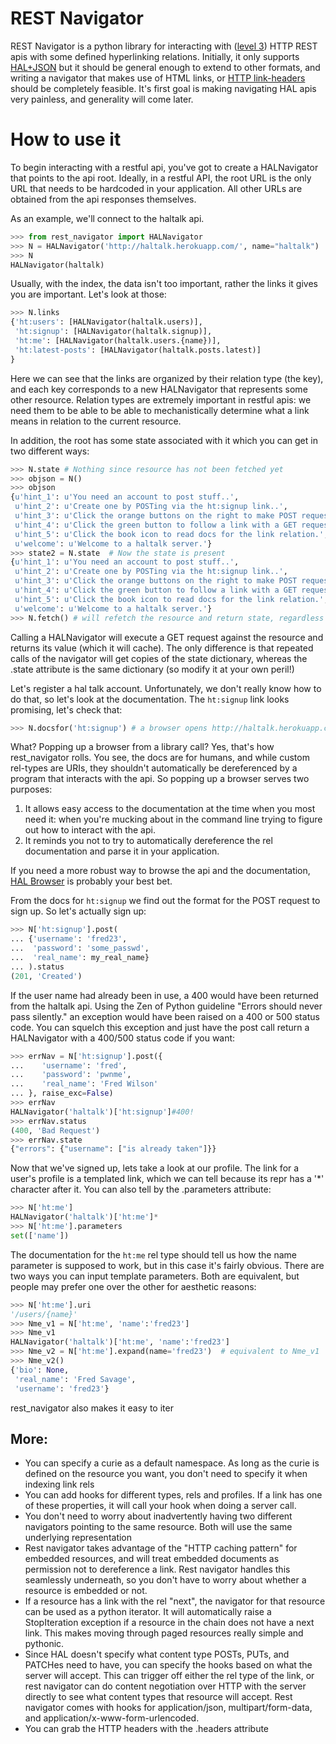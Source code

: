 # REST Navigator

REST Navigator is a python library for interacting with
([level 3](http://martinfowler.com/articles/richardsonMaturityModel.html#level3))
HTTP REST apis with some defined hyperlinking relations. Initially, it only
supports [HAL+JSON](http://tools.ietf.org/html/draft-kelly-json-hal-05) but it
should be general enough to extend to other formats, and writing a navigator
that makes use of HTML links, or
[HTTP link-headers](http://tools.ietf.org/html/rfc5988) should be completely
feasible. It's first goal is making navigating HAL apis very painless, and
generality will come later.

# How to use it

To begin interacting with a restful api, you've got to create a HALNavigator
that points to the api root. Ideally, in a restful API, the root URL is the only
URL that needs to be hardcoded in your application. All other URLs are obtained
from the api responses themselves.

As an example, we'll connect to the haltalk api.

```python
>>> from rest_navigator import HALNavigator
>>> N = HALNavigator('http://haltalk.herokuapp.com/', name="haltalk")
>>> N
HALNavigator(haltalk)
```

Usually, with the index, the data isn't too important, rather the links it gives
you are important. Let's look at those:

```python
>>> N.links
{'ht:users': [HALNavigator(haltalk.users)],
 'ht:signup': [HALNavigator(haltalk.signup)],
 'ht:me': [HALNavigator(haltalk.users.{name})],
 'ht:latest-posts': [HALNavigator(haltalk.posts.latest)]
}
```

Here we can see that the links are organized by their relation type (the key),
and each key corresponds to a new HALNavigator that represents some other
resource. Relation types are extremely important in restful apis: we need them
to be able to be able to mechanistically determine what a link means in relation
to the current resource.

In addition, the root has some state associated with it which you can get in two
different ways:

```python
>>> N.state # Nothing since resource has not been fetched yet
>>> objson = N()
>>> objson
{u'hint_1': u'You need an account to post stuff..',
 u'hint_2': u'Create one by POSTing via the ht:signup link..',
 u'hint_3': u'Click the orange buttons on the right to make POST requests..',
 u'hint_4': u'Click the green button to follow a link with a GET request..',
 u'hint_5': u'Click the book icon to read docs for the link relation.',
 u'welcome': u'Welcome to a haltalk server.'}
>>> state2 = N.state  # Now the state is present
{u'hint_1': u'You need an account to post stuff..',
 u'hint_2': u'Create one by POSTing via the ht:signup link..',
 u'hint_3': u'Click the orange buttons on the right to make POST requests..',
 u'hint_4': u'Click the green button to follow a link with a GET request..',
 u'hint_5': u'Click the book icon to read docs for the link relation.',
 u'welcome': u'Welcome to a haltalk server.'}
>>> N.fetch() # will refetch the resource and return state, regardless of caching
```

Calling a HALNavigator will execute a GET request against the resource and returns
its value (which it will cache). The only difference is that repeated calls of
the navigator will get copies of the state dictionary, whereas the .state
attribute is the same dictionary (so modify it at your own peril!)

Let's register a hal talk account. Unfortunately, we don't really know how to do
that, so let's look at the documentation. The `ht:signup` link looks promising,
let's check that:

```python
>>> N.docsfor('ht:signup') # a browser opens http://haltalk.herokuapp.com/rels/signup
```

What? Popping up a browser from a library call? Yes, that's how rest_navigator
rolls. You see, the docs are for humans, and while custom rel-types are URIs,
they shouldn't automatically be dereferenced by a program that interacts with
the api. So popping up a browser serves two purposes:

  1. It allows easy access to the documentation at the time when you most need
  it: when you're mucking about in the command line trying to figure out how to
  interact with the api.
  2. It reminds you not to try to automatically dereference the rel
  documentation and parse it in your application.

If you need a more robust way to browse the api and the documentation,
[HAL Browser](https://github.com/mikekelly/hal-browser) is probably your best
bet.

From the docs for `ht:signup` we find out the format for the POST request to
sign up. So let's actually sign up:

```python
>>> N['ht:signup'].post(
... {'username': 'fred23',
...  'password': 'some_passwd',
...  'real_name': my_real_name}
... ).status
(201, 'Created')
```

If the user name had already been in use, a 400 would have been returned from
the haltalk api. Using the Zen of Python guideline "Errors should never pass
silently." an exception would have been raised on a 400 or 500 status code. You
can squelch this exception and just have the post call return a HALNavigator
with a 400/500 status code if you want:

```python
>>> errNav = N['ht:signup'].post({
...    'username': 'fred',
...    'password': 'pwnme',
...    'real_name': 'Fred Wilson'
... }, raise_exc=False)
>>> errNav
HALNavigator('haltalk')['ht:signup']#400!
>>> errNav.status
(400, 'Bad Request')
>>> errNav.state
{"errors": {"username": ["is already taken"]}}
```

Now that we've signed up, lets take a look at our profile. The link for a user's
profile is a templated link, which we can tell because its repr has a '*'
character after it. You can also tell by the .parameters attribute:

```python
>>> N['ht:me']
HALNavigator('haltalk')['ht:me']*
>>> N['ht:me'].parameters
set(['name'])
```

The documentation for the `ht:me` rel type should tell us how the name parameter
is supposed to work, but in this case it's fairly obvious. There are two ways
you can input template parameters. Both are equivalent, but people may prefer
one over the other for aesthetic reasons:

```python
>>> N['ht:me'].uri
'/users/{name}'
>>> Nme_v1 = N['ht:me', 'name':'fred23']
>>> Nme_v1
HALNavigator('haltalk')['ht:me', 'name':'fred23']
>>> Nme_v2 = N['ht:me'].expand(name='fred23')  # equivalent to Nme_v1
>>> Nme_v2()
{'bio': None,
 'real_name': 'Fred Savage',
 'username': 'fred23'}
```

rest_navigator also makes it easy to iter


## More:

* You can specify a curie as a default namespace. As long as the curie is
  defined on the resource you want, you don't need to specify it when indexing link rels
* You can add hooks for different types, rels and profiles. If a link has one of
  these properties, it will call your hook when doing a server call.
* You don't need to worry about inadvertently having two different navigators
  pointing to the same resource. Both will use the same underlying representation
* Rest navigator takes advantage of the "HTTP caching pattern" for embedded
  resources, and will treat embedded documents as permission not to dereference
  a link. Rest navigator handles this seamlessly underneath, so you don't have
  to worry about whether a resource is embedded or not.
* If a resource has a link with the rel "next", the navigator for that resource
  can be used as a python iterator. It will automatically raise a StopIteration
  exception if a resource in the chain does not have a next link. This makes
  moving through paged resources really simple and pythonic.
* Since HAL doesn't specify what content type POSTs, PUTs, and PATCHes need to
  have, you can specify the hooks based on what the server will accept. This can
  trigger off either the rel type of the link, or rest navigator can do content
  negotiation over HTTP with the server directly to see what content types that
  resource will accept. Rest navigator comes with hooks for application/json,
  multipart/form-data, and application/x-www-form-urlencoded.
* You can grab the HTTP headers with the .headers attribute
